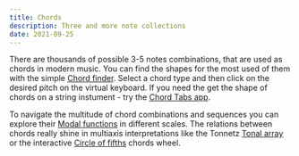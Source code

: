 ```yaml
---
title: Chords
description: Three and more note collections
date: 2021-09-25
---
```


There are thousands of possible 3-5 notes combinations, that are used as chords in modern music. You can find the shapes for the most used of them with the simple [Chord finder](./finder/index.md). Select a chord type and then click on the desired pitch on the virtual keyboard. If you need the get the shape of chords on a string instument - try the [Chord Tabs app](./tabs/index.md).

To navigate the multitude of chord combinations and sequences you can explore their [Modal functions](./modes/index.md) in different scales. The relations between chords really shine in multiaxis interpretations like the Tonnetz [Tonal array](./array/index.md) or the interactive [Circle of fifths](./fifths/index.md) chords wheel.